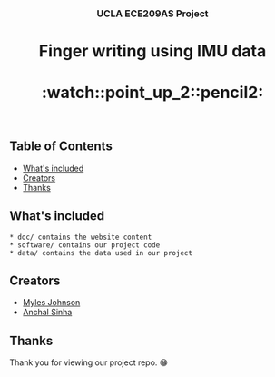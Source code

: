 <p align="center">
  <h3 align="center">UCLA ECE209AS Project</h3>
  <p align="center">
    <h1 align="center">Finger writing using IMU data</h1>
    <h1 align="center">:watch::point_up_2::pencil2:</h1>
    <br>
  </p>
</p>

## Table of Contents
- [What's included](#whats-included)
- [Creators](#creators)
- [Thanks](#thanks)

## What's included

```text
* doc/ contains the website content
* software/ contains our project code
* data/ contains the data used in our project
```
## Creators

- [Myles Johnson](https://github.com/Mylesthemonster)
- [Anchal Sinha](https://github.com/anchalsinha)

## Thanks

Thank you for viewing our project repo. :grin:
